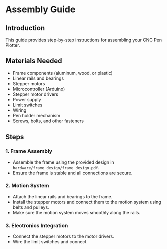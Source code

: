 # Assembly Guide

## Introduction
This guide provides step-by-step instructions for assembling your CNC Pen Plotter.

## Materials Needed
- Frame components (aluminum, wood, or plastic)
- Linear rails and bearings
- Stepper motors
- Microcontroller (Arduino)
- Stepper motor drivers
- Power supply
- Limit switches
- Wiring
- Pen holder mechanism
- Screws, bolts, and other fasteners

## Steps
### 1. Frame Assembly
- Assemble the frame using the provided design in `hardware/frame_design/frame_design.pdf`.
- Ensure the frame is stable and all connections are secure.

### 2. Motion System
- Attach the linear rails and bearings to the frame.
- Install the stepper motors and connect them to the motion system using belts and pulleys.
- Make sure the motion system moves smoothly along the rails.

### 3. Electronics Integration
- Connect the stepper motors to the motor drivers.
- Wire the limit switches and connect

